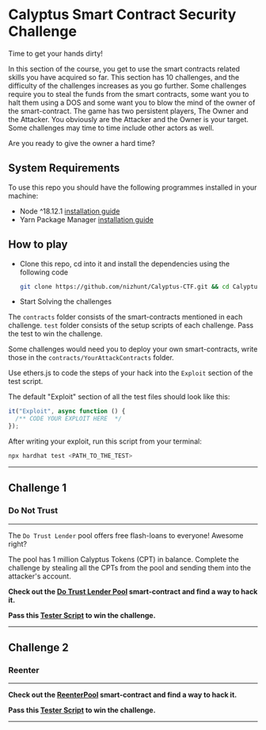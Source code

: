 # Calyptus Smart Contract Security Challenge

Time to get your hands dirty!

In this section of the course, you get to use the smart contracts related skills you have acquired so far. This section has 10 challenges, and the difficulty of the challenges increases as you go further. Some challenges require you to steal the funds from the smart contracts, some want you to halt them using a DOS and some want you to blow the mind of the owner of the smart-contract. The game has two persistent players, The Owner and the Attacker. You obviously are the Attacker and the Owner is your target. Some challenges may time to time include other actors as well.

Are you ready to give the owner a hard time?

## System Requirements

To use this repo you should have the following programmes installed in your machine:

- Node ^18.12.1 [installation guide](https://nodejs.dev/en/learn/how-to-install-nodejs/)
- Yarn Package Manager [installation guide](https://classic.yarnpkg.com/lang/en/docs/install)

## How to play

- Clone this repo, cd into it and install the dependencies using the following code

  ```bash
  git clone https://github.com/nizhunt/Calyptus-CTF.git && cd Calyptus-CTF && yarn install
  ```

- Start Solving the challenges

The `contracts` folder consists of the smart-contracts mentioned in each challenge. `test` folder consists of the setup scripts of each challenge. Pass the test to win the challenge.

Some challenges would need you to deploy your own smart-contracts, write those in the `contracts/YourAttackContracts` folder.

Use ethers.js to code the steps of your hack into the `Exploit` section of the test script.

The default "Exploit" section of all the test files should look like this:

```js
it("Exploit", async function () {
  /** CODE YOUR EXPLOIT HERE  */
});
```

After writing your exploit, run this script from your terminal:

```bash
npx hardhat test <PATH_TO_THE_TEST>
```

---

## Challenge 1

### Do Not Trust

---

The `Do Trust Lender` pool offers free flash-loans to everyone! Awesome right?

The pool has 1 million Calyptus Tokens (CPT) in balance. Complete the challenge by stealing all the CPTs from the pool and sending them into the attacker's account.

**Check out the [Do Trust Lender Pool](contracts/DoNotTrust/DoTrustLender.sol) smart-contract and find a way to hack it.**

**Pass this [Tester Script](test/do-not-trust.js) to win the challenge.**

---

## Challenge 2

### Reenter

---

**Check out the [ReenterPool](contracts/Reenter/Reenter.sol) smart-contract and find a way to hack it.**

**Pass this [Tester Script](test/reenter.js) to win the challenge.**

---
